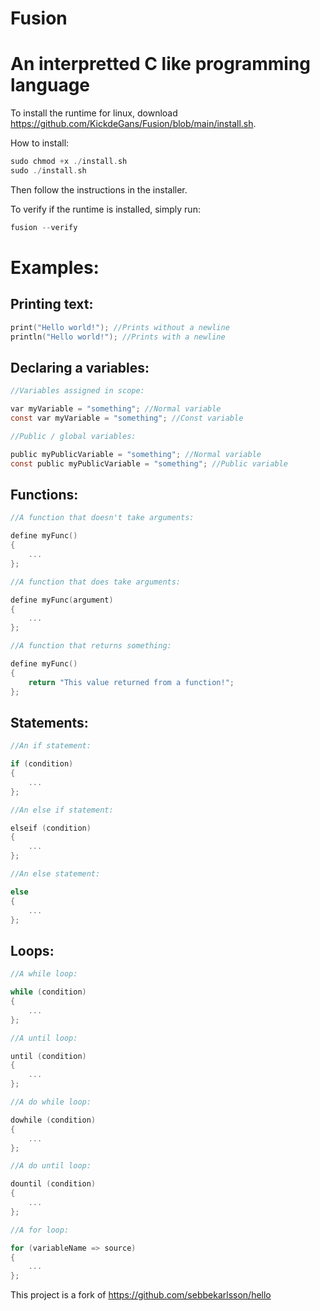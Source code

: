 # Fusion

# An interpretted C like programming language

To install the runtime for linux, download https://github.com/KickdeGans/Fusion/blob/main/install.sh.

How to install:
```C
sudo chmod +x ./install.sh
sudo ./install.sh
```
Then follow the instructions in the installer.

To verify if the runtime is installed, simply run:
```C
fusion --verify
```

# Examples:

## Printing text:
```C
print("Hello world!"); //Prints without a newline
println("Hello world!"); //Prints with a newline
```

## Declaring a variables:
```C
//Variables assigned in scope:

var myVariable = "something"; //Normal variable
const var myVariable = "something"; //Const variable

//Public / global variables:

public myPublicVariable = "something"; //Normal variable
const public myPublicVariable = "something"; //Public variable

```

## Functions:
```C
//A function that doesn't take arguments:

define myFunc()
{
    ...
};

//A function that does take arguments:

define myFunc(argument)
{
    ...
};

//A function that returns something:

define myFunc()
{
    return "This value returned from a function!";
};
```

## Statements:
```C
//An if statement:

if (condition)
{
    ...
};

//An else if statement:

elseif (condition)
{
    ...
};

//An else statement:

else
{
    ...
};
```

## Loops:
```C
//A while loop:

while (condition)
{
    ...
};

//A until loop:

until (condition)
{
    ...
};

//A do while loop:

dowhile (condition)
{
    ...
};

//A do until loop:

dountil (condition)
{
    ...
};

//A for loop:

for (variableName => source)
{
    ...
};
```


This project is a fork of https://github.com/sebbekarlsson/hello
